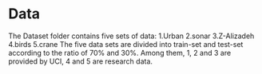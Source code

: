 # Data
The Dataset folder contains five sets of data:
1.Urban
2.sonar
3.Z-Alizadeh
4.birds
5.crane
The five data sets are divided into train-set and test-set according to the ratio of 70% and 30%. Among them, 1, 2 and 3 are provided by UCI, 4 and 5 are research data.
